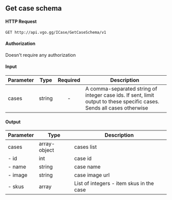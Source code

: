 ## Get case schema

#### HTTP Request

`GET http://api.vgo.gg/ICase/GetCaseSchema/v1`

#### Authorization
Doesn't require any authorization

#### Input

Parameter | Type | Required   | Description
--------- | -----| :--------: | -----------
cases | string | - | A comma-separated string of integer case ids. If sent, limit output to these specific cases. Sends all cases otherwise
    
#### Output

Parameter | Type | Description
--------- | -----| -------- 
cases     | array-object | cases list
  - id    | int | case id
  - name  | string | case name
  - image | string | case image url
  - skus  | array | List of integers - item skus in the case

